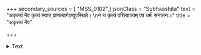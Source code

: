 +++
secondary_sources = [ "MSS_0102",]
jsonClass = "Subhaashita"
text = "अकृतयं नैव कृत्यं स्यात् प्राणत्यागेऽप्युपस्थिते।  \nन च कृत्यं परित्याज्यम् एष धर्मः सनातनः॥"
title = "अकृतयं नैव"

+++

<details><summary>Text</summary>

अकृतयं नैव कृत्यं स्यात् प्राणत्यागेऽप्युपस्थिते।  
न च कृत्यं परित्याज्यम् एष धर्मः सनातनः॥
</details>
